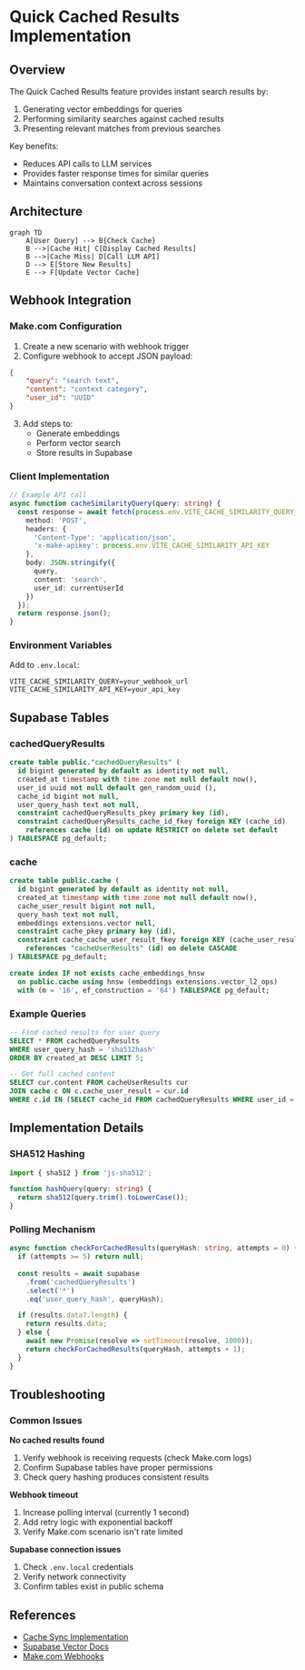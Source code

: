 # Quick Cached Results Implementation

## Overview
The Quick Cached Results feature provides instant search results by:
1. Generating vector embeddings for queries
2. Performing similarity searches against cached results
3. Presenting relevant matches from previous searches

Key benefits:
- Reduces API calls to LLM services
- Provides faster response times for similar queries
- Maintains conversation context across sessions

## Architecture
```mermaid
graph TD
    A[User Query] --> B{Check Cache}
    B -->|Cache Hit| C[Display Cached Results]
    B -->|Cache Miss| D[Call LLM API]
    D --> E[Store New Results]
    E --> F[Update Vector Cache]
```

## Webhook Integration

### Make.com Configuration
1. Create a new scenario with webhook trigger
2. Configure webhook to accept JSON payload:
```json
{
    "query": "search text",
    "content": "context category", 
    "user_id": "UUID"
}
```
3. Add steps to:
   - Generate embeddings
   - Perform vector search
   - Store results in Supabase

### Client Implementation
```typescript
// Example API call
async function cacheSimilarityQuery(query: string) {
  const response = await fetch(process.env.VITE_CACHE_SIMILARITY_QUERY_URL, {
    method: 'POST',
    headers: {
      'Content-Type': 'application/json',
      'x-make-apikey': process.env.VITE_CACHE_SIMILARITY_API_KEY
    },
    body: JSON.stringify({
      query,
      content: 'search',
      user_id: currentUserId
    })
  });
  return response.json();
}
```

### Environment Variables
Add to `.env.local`:
```env
VITE_CACHE_SIMILARITY_QUERY=your_webhook_url
VITE_CACHE_SIMILARITY_API_KEY=your_api_key
```

## Supabase Tables

### cachedQueryResults
```sql
create table public."cachedQueryResults" (
  id bigint generated by default as identity not null,
  created_at timestamp with time zone not null default now(),
  user_id uuid not null default gen_random_uuid (),
  cache_id bigint not null,
  user_query_hash text not null,
  constraint cachedQueryResults_pkey primary key (id),
  constraint cachedQueryResults_cache_id_fkey foreign KEY (cache_id) 
    references cache (id) on update RESTRICT on delete set default
) TABLESPACE pg_default;
```

### cache
```sql
create table public.cache (
  id bigint generated by default as identity not null,
  created_at timestamp with time zone not null default now(),
  cache_user_result bigint not null,
  query_hash text not null,
  embeddings extensions.vector null,
  constraint cache_pkey primary key (id),
  constraint cache_cache_user_result_fkey foreign KEY (cache_user_result) 
    references "cacheUserResults" (id) on delete CASCADE
) TABLESPACE pg_default;

create index IF not exists cache_embeddings_hnsw 
  on public.cache using hnsw (embeddings extensions.vector_l2_ops)
  with (m = '16', ef_construction = '64') TABLESPACE pg_default;
```

### Example Queries
```sql
-- Find cached results for user query
SELECT * FROM cachedQueryResults 
WHERE user_query_hash = 'sha512hash' 
ORDER BY created_at DESC LIMIT 5;

-- Get full cached content
SELECT cur.content FROM cacheUserResults cur
JOIN cache c ON c.cache_user_result = cur.id
WHERE c.id IN (SELECT cache_id FROM cachedQueryResults WHERE user_id = 'user-uuid');
```

## Implementation Details

### SHA512 Hashing
```typescript
import { sha512 } from 'js-sha512';

function hashQuery(query: string) {
  return sha512(query.trim().toLowerCase());
}
```

### Polling Mechanism
```typescript
async function checkForCachedResults(queryHash: string, attempts = 0) {
  if (attempts >= 5) return null;
  
  const results = await supabase
    .from('cachedQueryResults')
    .select('*')
    .eq('user_query_hash', queryHash);

  if (results.data?.length) {
    return results.data;
  } else {
    await new Promise(resolve => setTimeout(resolve, 1000));
    return checkForCachedResults(queryHash, attempts + 1);
  }
}
```

## Troubleshooting

### Common Issues

**No cached results found**
1. Verify webhook is receiving requests (check Make.com logs)
2. Confirm Supabase tables have proper permissions
3. Check query hashing produces consistent results

**Webhook timeout**
1. Increase polling interval (currently 1 second)
2. Add retry logic with exponential backoff
3. Verify Make.com scenario isn't rate limited

**Supabase connection issues**
1. Check `.env.local` credentials
2. Verify network connectivity
3. Confirm tables exist in public schema

## References
- [Cache Sync Implementation](cache-sync-implementation.md)
- [Supabase Vector Docs](https://supabase.com/docs/guides/database/extensions/vector)
- [Make.com Webhooks](https://www.make.com/en/help/webhooks)
